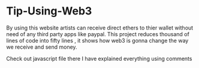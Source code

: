 # Tip-Using-Web3
By using this website artists can receive direct ethers to thier wallet without need of any third party apps like paypal. This project reduces thousand of lines of code into fifty lines , it shows how web3 is gonna change the way we receive and send money.

Check out javascript file there I have explained everything using comments

